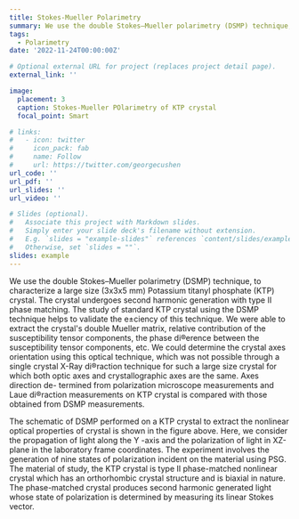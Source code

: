 ```yaml
---
title: Stokes-Mueller Polarimetry
summary: We use the double Stokes–Mueller polarimetry (DSMP) technique, to characterize a large size (3x3x5 mm) Potassium titanyl phosphate (KTP) crystal. The crystal undergoes second harmonic generation with type II phase matching. The study of standard KTP crystal using the DSMP technique helps to validate the e±ciency of this technique.
tags:
  - Polarimetry
date: '2022-11-24T00:00:00Z'

# Optional external URL for project (replaces project detail page).
external_link: ''

image:
  placement: 3
  caption: Stokes-Mueller POlarimetry of KTP crystal
  focal_point: Smart

# links:
#   - icon: twitter
#     icon_pack: fab
#     name: Follow
#     url: https://twitter.com/georgecushen
url_code: ''
url_pdf: ''
url_slides: ''
url_video: ''

# Slides (optional).
#   Associate this project with Markdown slides.
#   Simply enter your slide deck's filename without extension.
#   E.g. `slides = "example-slides"` references `content/slides/example-slides.md`.
#   Otherwise, set `slides = ""`.
slides: example
---
```


We use the double Stokes–Mueller polarimetry (DSMP) technique, to characterize a large size (3x3x5 mm) Potassium titanyl phosphate (KTP) crystal. The crystal undergoes second harmonic generation with type II phase matching. The study of standard KTP crystal using the DSMP technique helps to validate the e±ciency of this technique. We were able to extract the crystal's double Mueller matrix, relative contribution of the susceptibility tensor components, the phase di®erence between the susceptibility tensor components, etc. We could determine the crystal axes orientation using this optical technique,
which was not possible through a single crystal X-Ray di®raction technique for such a large size
crystal for which both optic axes and crystallographic axes are the same. Axes direction de-
termined from polarization microscope measurements and Laue di®raction measurements on
KTP crystal is compared with those obtained from DSMP measurements.


The schematic of DSMP performed on a KTP crystal to extract the nonlinear optical
properties of crystal is shown in the figure above. Here, we consider the propagation of light
along the Y -axis and the polarization of light in XZ-plane in the laboratory frame
coordinates. The experiment involves the generation of nine states of polarization
incident on the material using PSG. The material of study, the KTP crystal is type II phase-matched nonlinear crystal which has an orthorhombic crystal structure and is biaxial in nature. The phase-matched crystal produces second harmonic generated light whose state of polarization is determined by measuring its linear Stokes vector.
